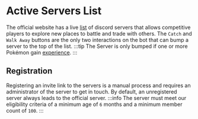 # Active Servers List

The official website has a live [list](https://pokecord.org/active) of discord servers that allows competitive players to explore new places to battle and trade with others. The `Catch` and `Walk Away` buttons are the only two interactions on the bot that can bump a server to the top of the list. 
:::tip
The Server is only bumped if one or more Pokémon gain [experience](../strategies/levelup.html).
:::

## Registration
Registering an invite link to the servers is a manual process and requires an administrator of the server to get in touch. By default, an unregistered server always leads to the official server.
:::info
The server must meet our eligibility criteria of a minimum age of `6` months and a minimum member count of `100`.
:::
